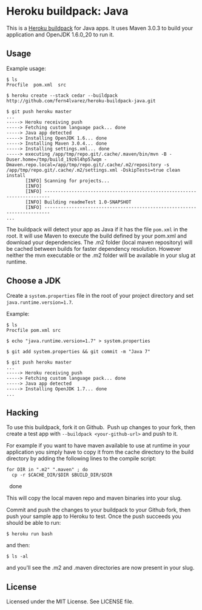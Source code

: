 Heroku buildpack: Java
=========================

This is a [Heroku buildpack](http://devcenter.heroku.com/articles/buildpack) for Java apps.
It uses Maven 3.0.3 to build your application and OpenJDK 1.6.0_20 to run it.

Usage
-----

Example usage:

    $ ls
    Procfile  pom.xml  src

    $ heroku create --stack cedar --buildpack http://github.com/fern4lvarez/heroku-buildpack-java.git

    $ git push heroku master
    ...
    -----> Heroku receiving push
    -----> Fetching custom language pack... done
    -----> Java app detected
    -----> Installing OpenJDK 1.6... done
    -----> Installing Maven 3.0.4... done
    -----> Installing settings.xml... done
    -----> executing /app/tmp/repo.git/.cache/.maven/bin/mvn -B -Duser.home=/tmp/build_19z6l4hp57wqm -Dmaven.repo.local=/app/tmp/repo.git/.cache/.m2/repository -s /app/tmp/repo.git/.cache/.m2/settings.xml -DskipTests=true clean install
           [INFO] Scanning for projects...
           [INFO]                                                                         
           [INFO] ------------------------------------------------------------------------
           [INFO] Building readmeTest 1.0-SNAPSHOT
           [INFO] ------------------------------------------------------------------------
    ...

The buildpack will detect your app as Java if it has the file `pom.xml` in the root.  It will use Maven to execute the build defined by your pom.xml and download your dependencies. The .m2 folder (local maven repository) will be cached between builds for faster dependency resolution. However neither the mvn executable or the .m2 folder will be available in your slug at runtime.

Choose a JDK
--------------
Create a `system.properties` file in the root of your project directory and set `java.runtime.version=1.7`.

Example:

    $ ls
    Procfile pom.xml src
    
    $ echo "java.runtime.version=1.7" > system.properties
    
    $ git add system.properties && git commit -m "Java 7"
    
    $ git push heroku master
    ...
    -----> Heroku receiving push
    -----> Fetching custom language pack... done
    -----> Java app detected
    -----> Installing OpenJDK 1.7... done
    ...

Hacking
-------

To use this buildpack, fork it on Github.  Push up changes to your fork, then create a test app with `--buildpack <your-github-url>` and push to it.

For example if you want to have maven available to use at runtime in your application you simply have to copy it from the cache directory to the build directory by adding the following lines to the compile script:

    for DIR in ".m2" ".maven" ; do
      cp -r $CACHE_DIR/$DIR $BUILD_DIR/$DIR
    done

This will copy the local maven repo and maven binaries into your slug.

Commit and push the changes to your buildpack to your Github fork, then push your sample app to Heroku to test. Once the push succeeds you should be able to run:

    $ heroku run bash

and then:

    $ ls -al

and you'll see the .m2 and .maven directories are now present in your slug.

License
-------

Licensed under the MIT License. See LICENSE file.
